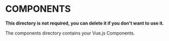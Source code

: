 # COMPONENTS

**This directory is not required, you can delete it if you don't want to use it.**

The components directory contains your Vue.js Components.
